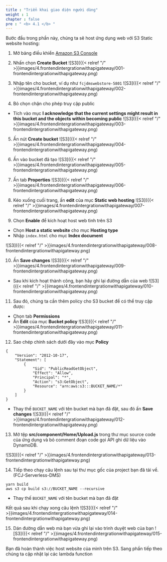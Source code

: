 ```yaml
---
title : "Triển khai giao diện người dùng"
weight : 1
chapter : false
pre : " <b> 4.1 </b> "
---
```


Bước đầu trong phần này, chúng ta sẽ host ứng dụng web với S3 Static website hosting:

1. Mở bảng điều khiển [Amazon S3 Console](https://console.aws.amazon.com/s3)
2. Nhấn chọn **Create Bucket**
![S3]({{< relref "/" >}}images/4.frontendintergrationwithapigateway/001-frontendintergrationwithapigateway.png)

3. Nhập tên cho bucket, ví dụ như `fcjdmswebstore-5801`
![S3]({{< relref "/" >}}images/4.frontendintergrationwithapigateway/002-frontendintergrationwithapigateway.png)

4. Bỏ chọn chặn cho phép truy cập public
 + Tích vào mục **I acknowledge that the current settings might result in this bucket and the objects within becoming public**
 ![S3]({{< relref "/" >}}images/4.frontendintergrationwithapigateway/003-frontendintergrationwithapigateway.png)

5. Ấn nút **Create bucket** 
![S3]({{< relref "/" >}}images/4.frontendintergrationwithapigateway/004-frontendintergrationwithapigateway.png)

6. Ấn vào bucket đã tạo
![S3]({{< relref "/" >}}images/4.frontendintergrationwithapigateway/005-frontendintergrationwithapigateway.png)

7. Ấn tab **Properties** 
![S3]({{< relref "/" >}}images/4.frontendintergrationwithapigateway/006-frontendintergrationwithapigateway.png)

8. Kéo xuống cuối trang, ấn **edit** của mục **Static web hosting**
![S3]({{< relref "/" >}}images/4.frontendintergrationwithapigateway/007-frontendintergrationwithapigateway.png)

9. Chọn **Enable** để kích hoạt host web tình trên S3
 + Chọn **Host a static website** cho mục **Hosting type**
 + Nhập `index.html` cho mục **Index document** 

![S3]({{< relref "/" >}}images/4.frontendintergrationwithapigateway/008-frontendintergrationwithapigateway.png)

10. Ấn **Save changes**
![S3]({{< relref "/" >}}images/4.frontendintergrationwithapigateway/009-frontendintergrationwithapigateway.png)
 + Sau khi kích hoạt thành công, bạn hãy ghi lại đường dẫn của web
![S3]({{< relref "/" >}}images/4.frontendintergrationwithapigateway/010-frontendintergrationwithapigateway.png)

11. Sau đó, chúng ta cần thêm policy cho S3 bucket để có thể truy cập được:
 + Chọn tab **Permissions** 
 + Ấn **Edit** của mục **Bucket policy**
![S3]({{< relref "/" >}}images/4.frontendintergrationwithapigateway/011-frontendintergrationwithapigateway.png)

12. Sao chép chính sách dưới đây vào mục **Policy**

```
{
    "Version": "2012-10-17",
    "Statement": [
        {
            "Sid": "PublicReadGetObject",
            "Effect": "Allow",
            "Principal": "*",
            "Action": "s3:GetObject",
            "Resource": "arn:aws:s3:::BUCKET_NAME/*"
        }
    ]
}

```

 + Thay thế `BUCKET_NAME` với tên bucket mà bạn đã đặt, sau đó ấn **Save changes**
![S3]({{< relref "/" >}}images/4.frontendintergrationwithapigateway/012-frontendintergrationwithapigateway.png)

13. Mở tệp **src/component/Home/Upload.js** trong thư mục source code của ứng dụng và bỏ comment đoạn code gọi API ghi dữ liệu vào DynamoDB.

![S3]({{< relref "/" >}}images/4.frontendintergrationwithapigateway/013-frontendintergrationwithapigateway.png)

14. Tiếp theo chạy câu lệnh sau tại thư mục gốc của project bạn đã tải về. (FCJ-Serverless-DMS)
```
yarn build
aws s3 cp build s3://BUCKET_NAME --recursive

```
 + Thay thế `BUCKET_NAME` với tên bucket mà bạn đã đặt

Kết quả sau khi chạy xong câu lệnh
![S3]({{< relref "/" >}}images/4.frontendintergrationwithapigateway/014-frontendintergrationwithapigateway.png)

15. Dán đường dẫn web mà bạn vừa ghi lại vào trình duyệt web của bạn
![S3]({{< relref "/" >}}images/4.frontendintergrationwithapigateway/015-frontendintergrationwithapigateway.png)

Bạn đã hoàn thành việc host website của mình trên S3. Sang phần tiếp theo chúng ta cập nhật lại các lambda function